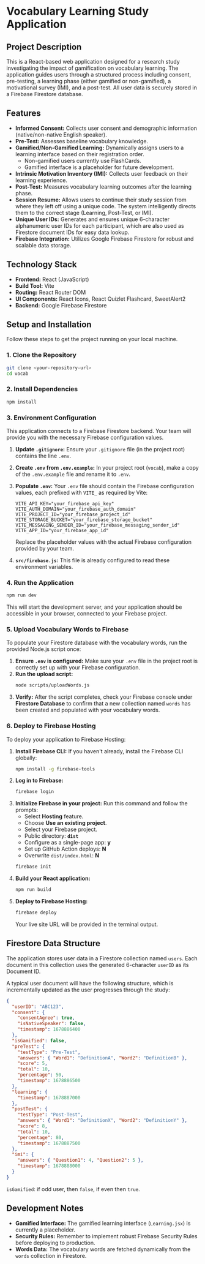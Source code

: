 # Vocabulary Learning Study Application

## Project Description

This is a React-based web application designed for a research study investigating the impact of gamification on vocabulary learning. The application guides users through a structured process including consent, pre-testing, a learning phase (either gamified or non-gamified), a motivational survey (IMI), and a post-test. All user data is securely stored in a Firebase Firestore database.

## Features

*   **Informed Consent:** Collects user consent and demographic information (native/non-native English speaker).
*   **Pre-Test:** Assesses baseline vocabulary knowledge.
*   **Gamified/Non-Gamified Learning:** Dynamically assigns users to a learning interface based on their registration order.
    *   Non-gamified users currently use FlashCards.
    *   Gamified interface is a placeholder for future development.
*   **Intrinsic Motivation Inventory (IMI):** Collects user feedback on their learning experience.
*   **Post-Test:** Measures vocabulary learning outcomes after the learning phase.
*   **Session Resume:** Allows users to continue their study session from where they left off using a unique code. The system intelligently directs them to the correct stage (Learning, Post-Test, or IMI).
*   **Unique User IDs:** Generates and ensures unique 6-character alphanumeric user IDs for each participant, which are also used as Firestore document IDs for easy data lookup.
*   **Firebase Integration:** Utilizes Google Firebase Firestore for robust and scalable data storage.

## Technology Stack

*   **Frontend:** React (JavaScript)
*   **Build Tool:** Vite
*   **Routing:** React Router DOM
*   **UI Components:** React Icons, React Quizlet Flashcard, SweetAlert2
*   **Backend:** Google Firebase Firestore

## Setup and Installation

Follow these steps to get the project running on your local machine.

### 1. Clone the Repository

```bash
git clone <your-repository-url>
cd vocab
```

### 2. Install Dependencies

```bash
npm install
```

### 3. Environment Configuration

This application connects to a Firebase Firestore backend. Your team will provide you with the necessary Firebase configuration values.

1.  **Update `.gitignore`:** Ensure your `.gitignore` file (in the project root) contains the line `.env`.
2.  **Create `.env` from `.env.example`:** In your project root (`vocab`), make a copy of the `.env.example` file and rename it to `.env`.
3.  **Populate `.env`:** Your `.env` file should contain the Firebase configuration values, each prefixed with `VITE_` as required by Vite:

    ```
    VITE_API_KEY="your_firebase_api_key"
    VITE_AUTH_DOMAIN="your_firebase_auth_domain"
    VITE_PROJECT_ID="your_firebase_project_id"
    VITE_STORAGE_BUCKET="your_firebase_storage_bucket"
    VITE_MESSAGING_SENDER_ID="your_firebase_messaging_sender_id"
    VITE_APP_ID="your_firebase_app_id"
    ```
    Replace the placeholder values with the actual Firebase configuration provided by your team.

4.  **`src/firebase.js`:** This file is already configured to read these environment variables.

### 4. Run the Application

```bash
npm run dev
```

This will start the development server, and your application should be accessible in your browser, connected to your Firebase project.

### 5. Upload Vocabulary Words to Firebase

To populate your Firestore database with the vocabulary words, run the provided Node.js script once:

1.  **Ensure `.env` is configured:** Make sure your `.env` file in the project root is correctly set up with your Firebase configuration.
2.  **Run the upload script:**
    ```bash
    node scripts/uploadWords.js
    ```
3.  **Verify:** After the script completes, check your Firebase console under **Firestore Database** to confirm that a new collection named `words` has been created and populated with your vocabulary words.

### 6. Deploy to Firebase Hosting

To deploy your application to Firebase Hosting:

1.  **Install Firebase CLI:** If you haven't already, install the Firebase CLI globally:
    ```bash
    npm install -g firebase-tools
    ```
2.  **Log in to Firebase:**
    ```bash
    firebase login
    ```
3.  **Initialize Firebase in your project:** Run this command and follow the prompts:
    *   Select **Hosting** feature.
    *   Choose **Use an existing project**.
    *   Select your Firebase project.
    *   Public directory: **`dist`**
    *   Configure as a single-page app: **y**
    *   Set up GitHub Action deploys: **N**
    *   Overwrite `dist/index.html`: **N**
    ```bash
    firebase init
    ```
4.  **Build your React application:**
    ```bash
    npm run build
    ```
5.  **Deploy to Firebase Hosting:**
    ```bash
    firebase deploy
    ```
    Your live site URL will be provided in the terminal output.

## Firestore Data Structure

The application stores user data in a Firestore collection named `users`. Each document in this collection uses the generated 6-character `userID` as its Document ID.

A typical user document will have the following structure, which is incrementally updated as the user progresses through the study:

```json
{
  "userID": "ABC123",
  "consent": {
    "consentAgree": true,
    "isNativeSpeaker": false,
    "timestamp": 1678886400
  },
  "isGamified": false, 
  "preTest": {
    "testType": "Pre-Test",
    "answers": { "Word1": "DefinitionA", "Word2": "DefinitionB" },
    "score": 5,
    "total": 10,
    "percentage": 50,
    "timestamp": 1678886500
  },
  "learning": {
    "timestamp": 1678887000
  },
  "postTest": {
    "testType": "Post-Test",
    "answers": { "Word1": "DefinitionX", "Word2": "DefinitionY" },
    "score": 8,
    "total": 10,
    "percentage": 80,
    "timestamp": 1678887500
  },
  "imi": {
    "answers": { "Question1": 4, "Question2": 5 },
    "timestamp": 1678888000
  }
}
```
`isGamified`: if odd user, then `false`, if even then `true`.

## Development Notes

*   **Gamified Interface:** The gamified learning interface (`Learning.jsx`) is currently a placeholder.
*   **Security Rules:** Remember to implement robust Firebase Security Rules before deploying to production.
*   **Words Data:** The vocabulary words are fetched dynamically from the `words` collection in Firestore. 
